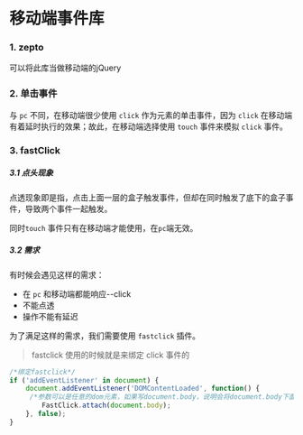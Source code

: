 # 移动端事件库

### 1. zepto

可以将此库当做移动端的jQuery

### 2. 单击事件

与 `pc` 不同，在移动端很少使用 `click` 作为元素的单击事件，因为 `click` 在移动端有着延时执行的效果；故此，在移动端选择使用 `touch` 事件来模拟 `click` 事件。

### 3. fastClick

##### 3.1 点头现象

点透现象即是指，点击上面一层的盒子触发事件，但却在同时触发了底下的盒子事件，导致两个事件一起触发。

同时`touch` 事件只有在移动端才能使用，在`pc`端无效。

##### 3.2 需求

有时候会遇见这样的需求：

- 在 `pc` 和移动端都能响应--click
- 不能点透
- 操作不能有延迟

为了满足这样的需求，我们需要使用 `fastclick` 插件。

> fastclick 使用的时候就是来绑定 click 事件的

```javascript
/*绑定fastclick*/
if ('addEventListener' in document) {
    document.addEventListener('DOMContentLoaded', function() {
     /*参数可以是任意的dom元素，如果写document.body，说明会将document.body下面的所的元素都绑定fastclick*/
        FastClick.attach(document.body);
    }, false);
}
```

